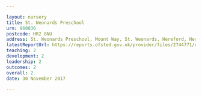 ```yaml
---

layout: nursery
title: St. Weonards Preschool
urn: 960036
postcode: HR2 8NU
address: St. Weonards Preschool, Mount Way, St. Weonards, Hereford, Herefordshire, HR2 8NU
latestReportUrl: https://reports.ofsted.gov.uk/provider/files/2744771/urn/960036.pdf
teaching: 2
development: 2
leadership: 2
outcomes: 2
overall: 2
date: 30 November 2017

---
```

